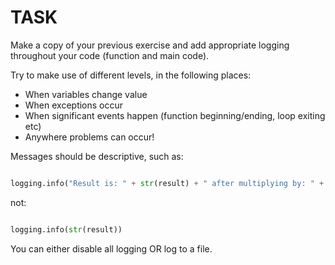 # TASK

Make a copy of your previous exercise and add appropriate logging throughout your code (function and main code).

Try to make use of different levels, in the following places:

- When variables change value
- When exceptions occur
- When significant events happen (function beginning/ending, loop exiting etc)
- Anywhere problems can occur!

Messages should be descriptive, such as:

```python

logging.info("Result is: " + str(result) + " after multiplying by: " + str(value))

```

not:

```python

logging.info(str(result))

```

You can either disable all logging OR log to a file.